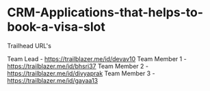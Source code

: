 # CRM-Applications-that-helps-to-book-a-visa-slot

Trailhead URL's

Team Lead - https://trailblazer.me/id/devav10
Team Member 1 -https://trailblazer.me/id/bhsri37 
Team Member 2 -https://trailblazer.me/id/divyaprak
Team Member 3 -https://trailblazer.me/id/gayaa13
